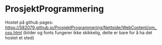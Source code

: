 # ProsjektProgrammering

Hostet på github pages:
https://582079.github.io/ProsjektProgrammering/Nettside/WebContent/om_oss.html
(bilder og fonts fungerer ikke skikkelig, dette er bare for å ha det hostet et sted)
